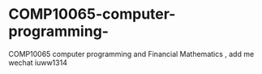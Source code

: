 # COMP10065-computer-programming-
COMP10065 computer programming  and Financial Mathematics , add me wechat iuww1314
